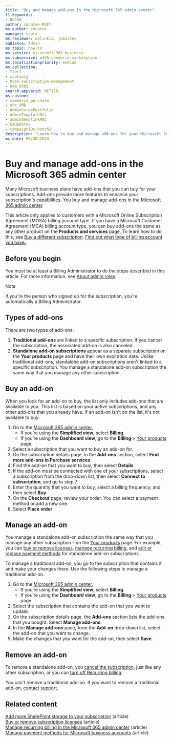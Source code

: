 ```yaml
---
title: "Buy and manage add-ons in the Microsoft 365 admin center"
f1.keywords:
- NOCSH
author: cmcatee-MSFT
ms.author: cmcatee
manager: scotv
ms.reviewer: nalinkla, jobailey
audience: Admin
ms.topic: how-to
ms.service: microsoft-365-business
ms.subservice: m365-commerce-marketplace
ms.localizationpriority: medium
ms.collection: 
- Tier1
- scotvorg
- M365-subscription-management
- Adm_O365
search.appverid: MET150
ms.custom: 
- commerce_purchase
- okr_SMB
- AdminSurgePortfolio
- AdminTemplateSet
- admindeeplinkMAC
- GAUpdates
- campaignIDs-batch2
description: "Learn how to buy and manage add-ons for your Microsoft 365 for business subscription."
ms.date: 09/30/2024
---
```


# Buy and manage add-ons in the Microsoft 365 admin center

Many Microsoft business plans have add-ons that you can buy for your subscriptions. Add-ons provide more features to enhance your subscription's capabilities. You buy and manage add-ons in the <a href="https://go.microsoft.com/fwlink/p/?linkid=2024339" target="_blank">Microsoft 365 admin center</a>.

This article only applies to customers with a Microsoft Online Subscription Agreement (MOSA) billing account type. If you have a Microsoft Customer Agreement (MCA) billing account type, you can buy add-ons the same as any other product on the **Products and services** page. To learn how to do this, see [Buy a different subscription](try-or-buy-microsoft-365.md#buy-a-different-subscription).  [Find out what type of billing account you have.](manage-billing-accounts.md#view-my-billing-accounts).

## Before you begin

You must be at least a Billing Administrator to do the steps described in this article. For more information, see [About admin roles](../admin/add-users/about-admin-roles.md).

> [!NOTE]
> If you're the person who signed up for the subscription, you're automatically a Billing Administrator.

## Types of add-ons

There are two types of add-ons:

1. **Traditional add-ons** are linked to a specific subscription. If you cancel the subscription, the associated add-on is also canceled.
2. **Standalone add-on subscriptions** appear as a separate subscription on the **Your products** page and have their own expiration date. Unlike traditional add-ons, standalone add-on subscriptions aren't linked to a specific subscription. You manage a standalone add-on subscription the same way that you manage any other subscription.

## Buy an add-on

When you look for an add-on to buy, the list only includes add-ons that are available to you. This list is based on your active subscriptions, and any other add-ons that you already have. If an add-on isn't on the list, it's not available to buy.

1. Go to the <a href="https://go.microsoft.com/fwlink/p/?linkid=2024339" target="_blank">Microsoft 365 admin center.</a>
    - If you’re using the **Simplified view**, select **Billing**.
    - If you’re using the **Dashboard view**, go to the **Billing** > <a href="https://go.microsoft.com/fwlink/p/?linkid=842054" target="_blank">Your products</a> page.
2. Select a subscription that you want to buy an add-on for.
3. On the subscription details page, in the **Add-ons** section, select **Find more add-ons in Purchase services**.
4. Find the add-on that you want to buy, then select **Details**.
5. If the add-on must be connected with one of your subscriptions, select a subscription from the drop-down list, then select **Connect to subscription**, and go to step 7.
6. Enter the quantity that you want to buy, select a billing frequency, and then select **Buy**.
7. On the **Checkout** page, review your order. You can select a payment method or add a new one.
8. Select **Place order**.

## Manage an add-on

You manage a standalone add-on subscription the same way that you manage any other subscription – on the <a href="https://go.microsoft.com/fwlink/p/?linkid=842054" target="_blank">Your products</a> page. For example, you can [buy or remove licenses](licenses/buy-licenses.md), [manage recurring billing](subscriptions/renew-your-subscription.md), and [edit or replace payment methods](billing-and-payments/manage-payment-methods.md) for standalone add-on subscriptions.

To manage a traditional add-on, you go to the subscription that contains it and make your changes there. Use the following steps to manage a traditional add-on.

1. Go to the <a href="https://go.microsoft.com/fwlink/p/?linkid=2024339" target="_blank">Microsoft 365 admin center.</a>
    - If you’re using the **Simplified view**, select **Billing**.
    - If you’re using the **Dashboard view**, go to the **Billing** > <a href="https://go.microsoft.com/fwlink/p/?linkid=842054" target="_blank">Your products</a> page.
2. Select the subscription that  contains the add-on that you want to update.
3. On the subscription details page, the **Add-ons** section lists the add-ons that you bought. Select **Manage add-ons**.
4. In the **Manage add-ons** pane, from the **Add-on** drop-down list, select the add-on that you want to change.
5. Make the changes that you want for the add-on, then select **Save**.

## Remove an add-on

To remove a standalone add-on, you [cancel the subscription](subscriptions/cancel-your-subscription.md), just like any other subscription, or you can [turn off Recurring billing](subscriptions/renew-your-subscription.md).

You can't remove a traditional add-on. If you want to remove a traditional add-on, [contact support](../admin/get-help-support.md).
  
## Related content

[Add more SharePoint storage to your subscription](add-storage-space.md) (article)\
[Buy or remove subscription licenses](licenses/buy-licenses.md) (article)\
[Manage recurring billing in the Microsoft 365 admin center](subscriptions/renew-your-subscription.md) (article)\
[Manage payment methods for Microsoft business accounts](billing-and-payments/manage-payment-methods.md) (article)
